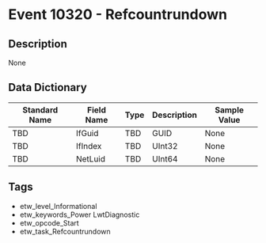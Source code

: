 # Event 10320 - Refcountrundown

## Description
None

## Data Dictionary
|Standard Name|Field Name|Type|Description|Sample Value|
|---|---|---|---|---|
|TBD|IfGuid|TBD|GUID|None|None|
|TBD|IfIndex|TBD|UInt32|None|None|
|TBD|NetLuid|TBD|UInt64|None|None|

## Tags
* etw_level_Informational
* etw_keywords_Power LwtDiagnostic
* etw_opcode_Start
* etw_task_Refcountrundown